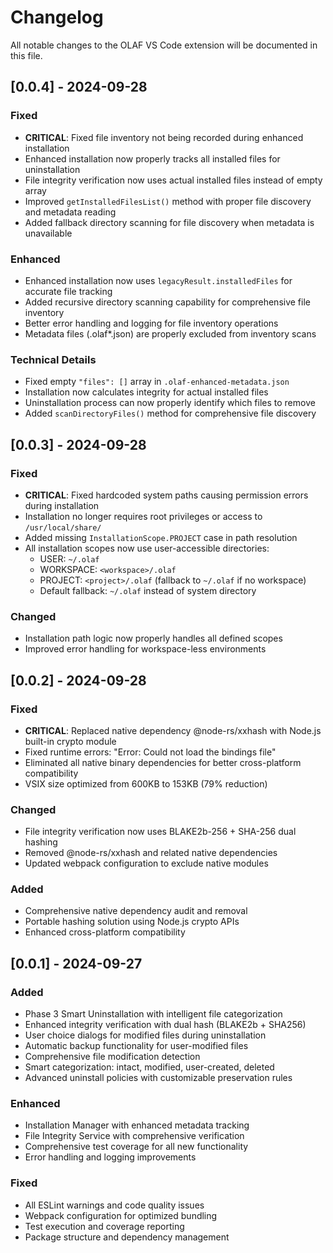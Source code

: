 # Changelog

All notable changes to the OLAF VS Code extension will be documented in this file.

## [0.0.4] - 2024-09-28

### Fixed
- **CRITICAL**: Fixed file inventory not being recorded during enhanced installation
- Enhanced installation now properly tracks all installed files for uninstallation
- File integrity verification now uses actual installed files instead of empty array
- Improved `getInstalledFilesList()` method with proper file discovery and metadata reading
- Added fallback directory scanning for file discovery when metadata is unavailable

### Enhanced
- Enhanced installation now uses `legacyResult.installedFiles` for accurate file tracking
- Added recursive directory scanning capability for comprehensive file inventory
- Better error handling and logging for file inventory operations
- Metadata files (.olaf*.json) are properly excluded from inventory scans

### Technical Details
- Fixed empty `"files": []` array in `.olaf-enhanced-metadata.json`
- Installation now calculates integrity for actual installed files
- Uninstallation process can now properly identify which files to remove
- Added `scanDirectoryFiles()` method for comprehensive file discovery

## [0.0.3] - 2024-09-28

### Fixed
- **CRITICAL**: Fixed hardcoded system paths causing permission errors during installation
- Installation no longer requires root privileges or access to `/usr/local/share/`
- Added missing `InstallationScope.PROJECT` case in path resolution
- All installation scopes now use user-accessible directories:
  - USER: `~/.olaf`
  - WORKSPACE: `<workspace>/.olaf`
  - PROJECT: `<project>/.olaf` (fallback to `~/.olaf` if no workspace)
  - Default fallback: `~/.olaf` instead of system directory

### Changed
- Installation path logic now properly handles all defined scopes
- Improved error handling for workspace-less environments

## [0.0.2] - 2024-09-28

### Fixed
- **CRITICAL**: Replaced native dependency @node-rs/xxhash with Node.js built-in crypto module
- Fixed runtime errors: "Error: Could not load the bindings file"
- Eliminated all native binary dependencies for better cross-platform compatibility
- VSIX size optimized from 600KB to 153KB (79% reduction)

### Changed
- File integrity verification now uses BLAKE2b-256 + SHA-256 dual hashing
- Removed @node-rs/xxhash and related native dependencies
- Updated webpack configuration to exclude native modules

### Added
- Comprehensive native dependency audit and removal
- Portable hashing solution using Node.js crypto APIs
- Enhanced cross-platform compatibility

## [0.0.1] - 2024-09-27

### Added
- Phase 3 Smart Uninstallation with intelligent file categorization
- Enhanced integrity verification with dual hash (BLAKE2b + SHA256)
- User choice dialogs for modified files during uninstallation
- Automatic backup functionality for user-modified files
- Comprehensive file modification detection
- Smart categorization: intact, modified, user-created, deleted
- Advanced uninstall policies with customizable preservation rules

### Enhanced
- Installation Manager with enhanced metadata tracking
- File Integrity Service with comprehensive verification
- Comprehensive test coverage for all new functionality
- Error handling and logging improvements

### Fixed
- All ESLint warnings and code quality issues
- Webpack configuration for optimized bundling
- Test execution and coverage reporting
- Package structure and dependency management
